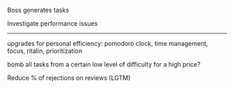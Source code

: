 
Boss generates tasks

Investigate performance issues


--------

upgrades for personal efficiency: pomodoro clock, time management, focus, ritalin, prioritization 

bomb all tasks from a certain low level of difficulty for a high price?

Reduce % of rejections on reviews (LGTM)